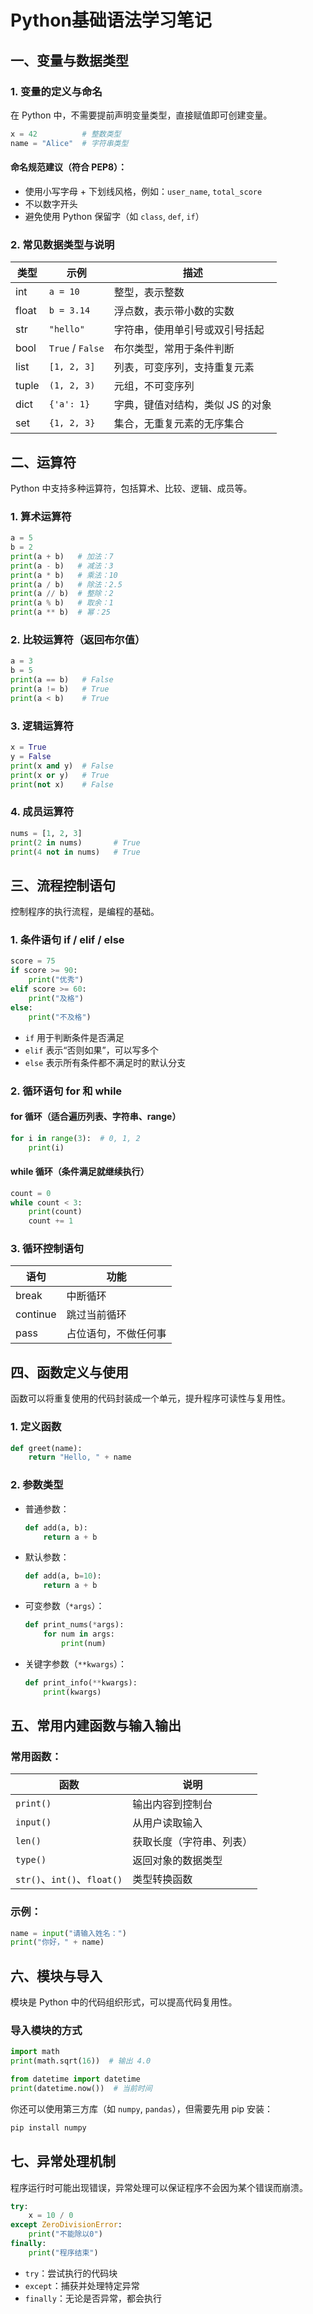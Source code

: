# Python基础语法学习笔记

## 一、变量与数据类型

### 1. 变量的定义与命名

在 Python 中，不需要提前声明变量类型，直接赋值即可创建变量。

```python
x = 42          # 整数类型
name = "Alice"  # 字符串类型
```

#### 命名规范建议（符合 PEP8）：

* 使用小写字母 + 下划线风格，例如：`user_name`, `total_score`
* 不以数字开头
* 避免使用 Python 保留字（如 `class`, `def`, `if`）

### 2. 常见数据类型与说明

| 类型    | 示例               | 描述                 |
| ----- | ---------------- | ------------------ |
| int   | `a = 10`         | 整型，表示整数            |
| float | `b = 3.14`       | 浮点数，表示带小数的实数       |
| str   | `"hello"`        | 字符串，使用单引号或双引号括起    |
| bool  | `True` / `False` | 布尔类型，常用于条件判断       |
| list  | `[1, 2, 3]`      | 列表，可变序列，支持重复元素     |
| tuple | `(1, 2, 3)`      | 元组，不可变序列           |
| dict  | `{'a': 1}`       | 字典，键值对结构，类似 JS 的对象 |
| set   | `{1, 2, 3}`      | 集合，无重复元素的无序集合      |

## 二、运算符

Python 中支持多种运算符，包括算术、比较、逻辑、成员等。

### 1. 算术运算符

```python
a = 5
b = 2
print(a + b)   # 加法：7
print(a - b)   # 减法：3
print(a * b)   # 乘法：10
print(a / b)   # 除法：2.5
print(a // b)  # 整除：2
print(a % b)   # 取余：1
print(a ** b)  # 幂：25
```

### 2. 比较运算符（返回布尔值）

```python
a = 3
b = 5
print(a == b)   # False
print(a != b)   # True
print(a < b)    # True
```

### 3. 逻辑运算符

```python
x = True
y = False
print(x and y)  # False
print(x or y)   # True
print(not x)    # False
```

### 4. 成员运算符

```python
nums = [1, 2, 3]
print(2 in nums)       # True
print(4 not in nums)   # True
```
## 三、流程控制语句

控制程序的执行流程，是编程的基础。

### 1. 条件语句 if / elif / else

```python
score = 75
if score >= 90:
    print("优秀")
elif score >= 60:
    print("及格")
else:
    print("不及格")
```

* `if` 用于判断条件是否满足
* `elif` 表示“否则如果”，可以写多个
* `else` 表示所有条件都不满足时的默认分支

### 2. 循环语句 for 和 while

#### for 循环（适合遍历列表、字符串、range）

```python
for i in range(3):  # 0, 1, 2
    print(i)
```

#### while 循环（条件满足就继续执行）

```python
count = 0
while count < 3:
    print(count)
    count += 1
```

### 3. 循环控制语句

| 语句       | 功能         |
| -------- | ---------- |
| break    | 中断循环       |
| continue | 跳过当前循环     |
| pass     | 占位语句，不做任何事 |

## 四、函数定义与使用

函数可以将重复使用的代码封装成一个单元，提升程序可读性与复用性。

### 1. 定义函数

```python
def greet(name):
    return "Hello, " + name
```

### 2. 参数类型

* 普通参数：

  ```python
  def add(a, b):
      return a + b
  ```
* 默认参数：

  ```python
  def add(a, b=10):
      return a + b
  ```
* 可变参数（`*args`）：

  ```python
  def print_nums(*args):
      for num in args:
          print(num)
  ```
* 关键字参数（`**kwargs`）：

  ```python
  def print_info(**kwargs):
      print(kwargs)
  ```

## 五、常用内建函数与输入输出

### 常用函数：

| 函数                        | 说明           |
| ------------------------- | ------------ |
| `print()`                 | 输出内容到控制台     |
| `input()`                 | 从用户读取输入      |
| `len()`                   | 获取长度（字符串、列表） |
| `type()`                  | 返回对象的数据类型    |
| `str()`、`int()`、`float()` | 类型转换函数       |

### 示例：

```python
name = input("请输入姓名：")
print("你好，" + name)
```

## 六、模块与导入

模块是 Python 中的代码组织形式，可以提高代码复用性。

### 导入模块的方式

```python
import math
print(math.sqrt(16))  # 输出 4.0

from datetime import datetime
print(datetime.now())  # 当前时间
```

你还可以使用第三方库（如 `numpy`, `pandas`），但需要先用 pip 安装：

```bash
pip install numpy
```

## 七、异常处理机制

程序运行时可能出现错误，异常处理可以保证程序不会因为某个错误而崩溃。

```python
try:
    x = 10 / 0
except ZeroDivisionError:
    print("不能除以0")
finally:
    print("程序结束")
```

* `try`：尝试执行的代码块
* `except`：捕获并处理特定异常
* `finally`：无论是否异常，都会执行